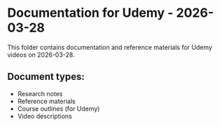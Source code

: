 # Documentation for Udemy - 2026-03-28

This folder contains documentation and reference materials for Udemy videos on 2026-03-28.

## Document types:
- Research notes
- Reference materials
- Course outlines (for Udemy)
- Video descriptions
